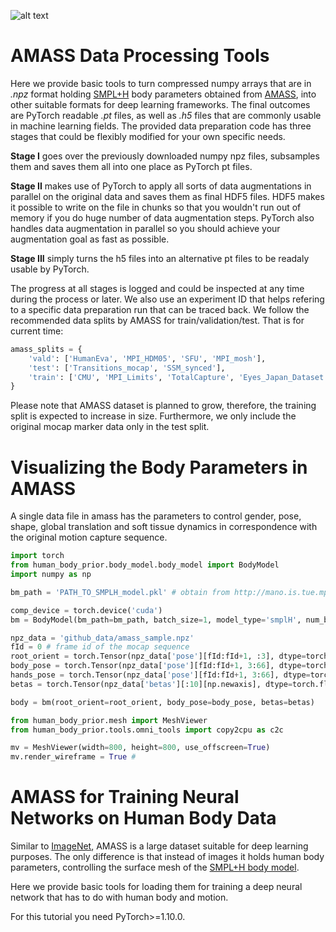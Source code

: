 ![alt text](https://amass.is.tue.mpg.de/uploads/ckeditor/pictures/1/teaser.gif "Samples of bodies in AMASS recovered from Motion Capture sequences")

# AMASS Data Processing Tools

Here we provide basic tools to turn compressed numpy arrays that are in *.npz* format holding 
 [SMPL+H](http://mano.is.tue.mpg.de/) body parameters obtained from [AMASS](https://amass.is.tue.mpg.de/dataset),
into other suitable formats for deep learning frameworks. The final outcomes are PyTorch readable *.pt* files, as well as *.h5* files
that are commonly usable in machine learning fields. 
The provided data preparation code has three stages that could be flexibly modified for your own specific needs.

**Stage I** goes over the previously downloaded  numpy npz files, subsamples them and saves them all into one place as PyTorch pt files.

**Stage II** makes use of PyTorch to apply all sorts of data augmentations 
in parallel on the original data and saves them as final HDF5 files.
HDF5 makes it possible to write on the file in chunks so that you wouldn't run out of memory
if you do huge number of data augmentation steps. PyTorch also handles data augmentation in parallel so 
you should achieve your augmentation goal as fast as possible. 

**Stage III** simply turns the h5 files into an alternative pt files to be readaly usable by PyTorch.

The progress at all stages is logged and could be inspected at any time during the process or later.
We also use an experiment ID that helps refering to a specific data preparation run that can be traced back.
We follow the recommended data splits by AMASS for train/validation/test. That is for current time:
```python
amass_splits = {
    'vald': ['HumanEva', 'MPI_HDM05', 'SFU', 'MPI_mosh'],
    'test': ['Transitions_mocap', 'SSM_synced'],
    'train': ['CMU', 'MPI_Limits', 'TotalCapture', 'Eyes_Japan_Dataset', 'KIT', 'BML', 'EKUT', 'TCD_handMocap', 'ACCAD']
}
```
Please note that AMASS dataset is planned to grow, therefore, the training split is expected to increase in size. 
Furthermore, we only include the original mocap marker data only in the test split. 

# Visualizing the Body Parameters in AMASS
A single data file in amass has the parameters to control gender, pose, shape, global translation and soft tissue dynamics 
in correspondence with the original motion capture sequence.
```python
import torch
from human_body_prior.body_model.body_model import BodyModel
import numpy as np

bm_path = 'PATH_TO_SMPLH_model.pkl' # obtain from http://mano.is.tue.mpg.de/downloads

comp_device = torch.device('cuda')
bm = BodyModel(bm_path=bm_path, batch_size=1, model_type='smplH', num_betas=10).to(comp_device)

npz_data = 'github_data/amass_sample.npz'
fId = 0 # frame id of the mocap sequence
root_orient = torch.Tensor(npz_data['pose'][fId:fId+1, :3], dtype=torch.float32).to(comp_device)
body_pose = torch.Tensor(npz_data['pose'][fId:fId+1, 3:66], dtype=torch.float32).to(comp_device)
hands_pose = torch.Tensor(npz_data['pose'][fId:fId+1, 3:66], dtype=torch.float32).to(comp_device)
betas = torch.Tensor(npz_data['betas'][:10][np.newaxis], dtype=torch.float32).to(comp_device)

body = bm(root_orient=root_orient, body_pose=body_pose, betas=betas)

from human_body_prior.mesh import MeshViewer
from human_body_prior.tools.omni_tools import copy2cpu as c2c

mv = MeshViewer(width=800, height=800, use_offscreen=True)
mv.render_wireframe = True #
```



# AMASS for Training Neural Networks on Human Body Data 
Similar to [ImageNet](http://www.image-net.org/), AMASS is a large dataset suitable for deep learning purposes. 
The only difference is that instead of images it holds human body parameters,
controlling the surface mesh of the [SMPL+H body model](http://mano.is.tue.mpg.de/).

Here we provide basic tools for loading them
for training a deep neural network that has to do with human body and motion. 

For this tutorial you need PyTorch>=1.10.0.

